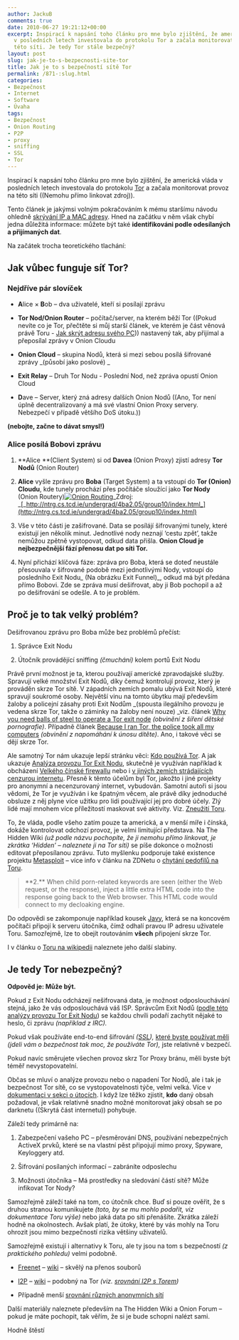 ```yaml
---
author: JackuB
comments: true
date: 2010-06-27 19:21:12+00:00
excerpt: Inspirací k napsání toho článku pro mne bylo zjištění, že americká vláda
  v posledních letech investovala do protokolu Tor a začala monitorovat provoz na
  této síti. Je tedy Tor stále bezpečný?
layout: post
slug: jak-je-to-s-bezpecnosti-site-tor
title: Jak je to s bezpečností sítě Tor
permalink: /871-:slug.html
categories:
- Bezpečnost
- Internet
- Software
- Úvaha
tags:
- Bezpečnost
- Onion Routing
- P2P
- proxy
- sniffing
- SSL
- Tor
---
```


Inspirací k napsání toho článku pro mne bylo zjištění, že americká vláda v posledních letech investovala do protokolu [Tor](http://en.wikipedia.org/wiki/Tor_(anonymity_network)) a začala monitorovat provoz na této síti ((Nemohu přímo linkovat zdroj)).

Tento článek je jakýmsi volným pokračováním k mému staršímu návodu ohledně [skrývání IP a MAC adresy](http://jedenbod.cz/617-jak-skryt-adresu-sveho-pc.html). Hned na začátku v něm však chybí jedna důležitá informace: můžete být také **identifikováni podle odesílaných a přijímaných dat**.

Na začátek trocha teoretického tlachání:


## Jak vůbec funguje síť Tor?




### Nejdříve pár slovíček






  * **A**lice × **B**ob – dva uživatelé, kteří si posílají zprávu


  * **Tor Nod/Onion Router** – počítač/server, na kterém běží Tor ((Pokud nevíte co je Tor, přečtěte si můj starší článek, ve kterém je část věnová právě Toru - [Jak skrýt adresu svého PC](http://jedenbod.cz/617-jak-skryt-adresu-sveho-pc.html#tor))) nastavený tak, aby přijímal a přeposílal zprávy v Onion Cloudu


  * **Onion Cloud** – skupina Nodů, která si mezi sebou posílá šifrované zprávy _(působí jako poslové) _


  * **Exit Relay** – Druh Tor Nodu - Poslední Nod, než zpráva opustí Onion Cloud


  * **D**ave – Server, který zná adresy dalších Onion Nodů ((Ano, Tor není úplně decentralizovaný a má své vlastní Onion Proxy servery. Nebezpečí v případě většího DoS útoku.))




**(nebojte, začne to dávat smysl!)**





### Alice posílá Bobovi zprávu






  1. **Alice **(Client System) si od **Davea** (Onion Proxy) zjistí adresy **Tor Nodů** (Onion Router)


  2. **Alice** vyšle zprávu pro **Boba** (Target System) a ta vstoupí do **Tor (Onion) Cloudu**, kde tunely prochází přes počítáče sloužící jako **Tor Nody** (Onion Routery)[![Onion Routing](http://ntrg.cs.tcd.ie/undergrad/4ba2.05/group10/OnionRouting.png)](http://ntrg.cs.tcd.ie/undergrad/4ba2.05/group10/index.html)_Zdroj: _[_http://ntrg.cs.tcd.ie/undergrad/4ba2.05/group10/index.html_](http://ntrg.cs.tcd.ie/undergrad/4ba2.05/group10/index.html)


  3. Vše v této části je zašifrované. Data se posílájí šifrovanými tunely, které existují jen několik minut. Jednotlivé nody neznají ‘cestu zpět’, takže nemůžou zpětně vystopovat, odkud data přišla. **Onion Cloud je nejbezpečnější fází přenosu dat po síti Tor.**


  4. Nyní přichází klíčová fáze: zpráva pro Boba, která se doteď neustále přesouvala v šifrované podobě mezi jednotlivými Nody, vstoupí do posledního Exit Nodu_ (Na obrázku Exit Funnel)_, odkud má být předána přímo Bobovi. Zde se zpráva musí dešifrovat, aby ji Bob pochopil a až po dešifrování se odešle. A to je problém.




## Proč je to tak velký problém?


Dešifrovanou zprávu pro Boba může bez problémů přečíst:




  1. Správce Exit Nodu


  2. Útočník provádějící sniffing _(čmuchání)_ kolem portů Exit Nodu


Právě první možnost je ta, kterou používají americké zpravodajské služby. Spravují velké množství Exit Nodů, díky čemuž kontrolují provoz, který je prováděn skrze Tor sítě. V západních zemích pomalu ubývá Exit Nodů, které spravují soukromé osoby. Největší vinu na tomto úbytku mají především žaloby a policejní zásahy proti Exit Nodům _(spousta ilegálního provozu je vedena skrze Tor, takže o záminky na žaloby není nouze) _viz. článek [Why you need balls of steel to operate a Tor exit node](http://calumog.wordpress.com/2009/03/18/why-you-need-balls-of-steel-to-operate-a-tor-exit-node/) _(obvinění z šíření dětské pornografie)_. Případně článek [Because I ran Tor, the police took all my computers](http://toddsnotes.blogspot.com/2009/11/because-i-ran-tor-police-took-all-my.html) _(obvinění z napomáhání k únosu dítěte)_. Ano, i takové věci se dějí skrze Tor.

Ale samotný Tor nám ukazuje lepší stránku věci: [Kdo používá Tor](https://www.torproject.org/torusers.html.en). A jak ukazuje [Analýza provozu Tor Exit Nodu](http://www.omninerd.com/articles/What_Traffic_is_on_a_TOR_Relay), skutečně je využíván například k obcházení [Velkého čínské firewallu](http://en.wikipedia.org/wiki/Internet_censorship_in_the_People's_Republic_of_China) nebo i [v jiných zemích strádajících cenzurou internetu](http://en.wikipedia.org/wiki/Category:Internet_censorship_by_country). Přesně k těmto účelům byl Tor, jakožto i jiné projekty pro anonymní a necenzurovaný internet, vybudován. Samotní autoři si jsou vědomi, že Tor je využíván i ke špatným věcem, ale právě díky jednoduché obsluze z něj plyne více užitku pro lidi používající jej pro dobré účely. Zlý lidé mají mnohem více příležitostí maskovat své aktivity. Viz. [Zneužití Toru](http://www.torproject.org/faq-abuse.html.en).

To, že vláda, podle všeho zatím pouze ta americká, a v menší míře i čínská, dokáže kontrolovat odchozí provoz, je velmi limitující představa. Na The Hidden Wiki _(už podle názvu pochopíte, že ji nemohu přímo linkovat, je zkrátka ‘Hidden’ – naleznete ji na Tor síti)_ se píše dokonce o možnosti editovat přeposílanou zprávu. Tuto myšlenku podporuje také existence projektu [Metasploit](http://www.metasploit.com/) – více info v článku na ZDNetu o [chytání pedofilů na Toru](http://www.zdnet.com/blog/security/hacker-builds-tracking-system-to-nab-tor-pedophiles/114).


<blockquote>**2.** When child porn-related keywords are seen (either the Web request, or the response), inject a little extra HTML code into the response going back to the Web browser. This HTML code would connect to my decloaking engine.</blockquote>


Do odpovědi se zakomponuje například kousek [Javy](http://cs.wikipedia.org/wiki/Java_(programovac%C3%AD_jazyk)), která se na koncovém počítači připojí k serveru útočníka, čímž odhalí pravou IP adresu uživatele Toru. Samozřejmě, lze to obejít routováním **všech** připojení skrze Tor.

I v článku o [Toru na wikipedii](http://en.wikipedia.org/wiki/Tor_(anonymity_network)#Weaknesses) naleznete jeho další slabiny.


## Je tedy Tor nebezpečný?


**Odpověd je: Může být.**

Pokud z Exit Nodu odcházejí nešifrovaná data, je možnost odposlouchávání stejná, jako že vás odposlouchává váš ISP. Správcům Exit Nodů ([podle této analýzy provozu Tor Exit Nodu](http://www.omninerd.com/articles/What_Traffic_is_on_a_TOR_Relay)) se každou chvíli podaří zachytit nějaké to heslo, či zprávu _(například z IRC)._

Pokud však používáte end-to-end šifrování _([SSL](http://cs.wikipedia.org/wiki/Transport_Layer_Security)),_ [které byste používat měli](https://trac.torproject.org/projects/tor/wiki/TheOnionRouter/TorFAQ#CanexitnodeseavesdroponcommunicationsIsntthatbad) _(jdeli vám o bezpečnost tak moc, že používáte Tor),_ jste relativně v bezpečí.

Pokud navíc směrujete všechen provoz skrz Tor Proxy bránu, měli byste být téměř nevystopovatelní.

Občas se mluví o analýze provozu nebo o napadení Tor Nodů, ale i tak je bezpečnost Tor sítě, co se vystopovatelnosti týče, velmi velká. Více v [dokumentaci v sekci o útocích](https://svn.torproject.org/svn/tor/trunk/doc/design-paper/tor-design.html#sec:attacks). I když lze těžko zjistit, **kdo** daný obsah požadoval, je však relativně snadno možné monitorovat jaký obsah se po darknetu ((Skrytá část internetu)) pohybuje.

Záleží tedy primárně na:




  1. Zabezpečení vašeho PC – přesměrování DNS, používání nebezpečných ActiveX prvků, které se na vlastní pěst připojují mimo proxy, Spyware, Keyloggery atd.


  2. Šifrování posílaných informací – zabráníte odposlechu


  3. Možnosti útočníka – Má prostředky na sledování částí sítě? Může infikovat Tor Nody?


Samozřejmě záleží také na tom, co útočník chce. Buď si pouze ověřit, že s druhou stranou komunikujete _(toto, by se mu mohlo podařit, viz dokumentace Toru výše)_ nebo jaká data po síti přenášíte. Zkrátka záleží hodně na okolnostech. Avšak platí, že útoky, které by vás mohly na Toru ohrozit jsou mimo bezpečností rizika většiny uživatelů.

Samozřejmě existují i alternativy k Toru, ale ty jsou na tom s bezpečností _(z praktického pohledu)_ velmi podobně.




  * [Freenet](http://freenetproject.org/) – [wiki](http://en.wikipedia.org/wiki/Freenet) – skvělý na přenos souborů


  * [I2P](http://www.i2p2.de) – [wiki](http://en.wikipedia.org/wiki/I2P) – podobný na Tor _(viz. [srovnání I2P s Torem](http://www.i2p2.de/how_networkcomparisons))_


  * Případně menší [srovnání různých anonymních sítí](http://www.planetpeer.de/wiki/index.php/Main_Page)


Další materiály naleznete především na The Hidden Wiki a Onion Forum – pokud je máte pochopit, tak věřím, že si je bude schopni nalézt sami.

Hodně štěstí
